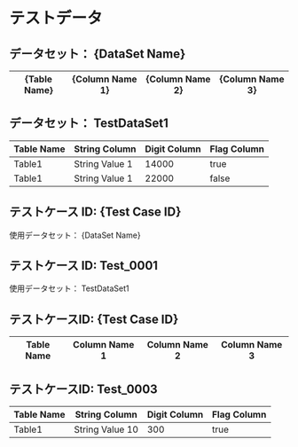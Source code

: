 # テストデータ

## データセット： {DataSet Name}

| {Table Name} | {Column Name 1} | {Column Name 2} | {Column Name 3} |
| ------------ | --------------- | --------------- | --------------- |

<!-- 入力例ここから -->
## データセット： TestDataSet1

| Table Name | String Column  | Digit Column | Flag Column |
| ---------- | -------------- | ------------ | ----------- |
| Table1     | String Value 1 | 14000        | true        |
| Table1     | String Value 1 | 22000        | false       |

<!-- 入力例ここまで -->

## テストケース ID: {Test Case ID}

使用データセット： {DataSet Name}

<!-- 入力例ここから -->
## テストケース ID: Test_0001

使用データセット： TestDataSet1
<!-- 入力例ここまで -->

## テストケースID: {Test Case ID}

| Table Name | Column Name 1 | Column Name 2 | Column Name 3 |
| ---------- | ------------- | ------------- | ------------- |

<!-- 入力例ここから -->
## テストケースID: Test_0003

| Table Name |  String Column  | Digit Column | Flag Column |
| ---------- | --------------- | ------------ | ----------- |
| Table1     | String Value 10 | 300          | true        |
<!-- 入力例ここまで -->

